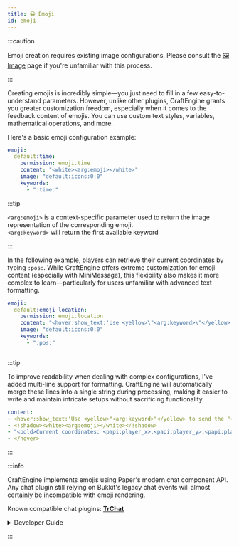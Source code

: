 ```yaml
---
title: 😀 Emoji
id: emoji
---
```


:::caution

Emoji creation requires existing image configurations. Please consult the [🖼️ Image](./image.md) page if you're unfamiliar with this process.

:::

Creating emojis is incredibly simple—you just need to fill in a few easy-to-understand parameters. However, unlike other plugins, CraftEngine grants you greater customization freedom, especially when it comes to the feedback content of emojis. You can use custom text styles, variables, mathematical operations, and more.

Here's a basic emoji configuration example:

```yaml
emoji:
  default:time:
    permission: emoji.time
    content: "<white><arg:emoji></white>"
    image: "default:icons:0:0"
    keywords:
      - ":time:"
```

:::tip

`<arg:emoji>` is a context-specific parameter used to return the image representation of the corresponding emoji. \
`<arg:keyword>` will return the first available keyword

:::

In the following example, players can retrieve their current coordinates by typing `:pos:`. While CraftEngine offers extreme customization for emoji content (especially with MiniMessage), this flexibility also makes it more complex to learn—particularly for users unfamiliar with advanced text formatting.

```yaml
emoji:
  default:emoji_location:
    permission: emoji.location
    content: "<hover:show_text:'Use <yellow>\"<arg:keyword>\"</yellow> to send the \"<arg:emoji>\" emoji'><!shadow><white><arg:emoji></white></!shadow><bold>Current coordinates: <papi:player_x>,<papi:player_y>,<papi:player_z></bold></hover>"
    image: "default:icons:0:0"
    keywords:
      - ":pos:"
```

<div style={{textAlign: 'center'}}>
  <img src="/img/emoji_1.png" alt="" />
</div>

:::tip

To improve readability when dealing with complex configurations, I've added multi-line support for formatting. CraftEngine will automatically merge these lines into a single string during processing, making it easier to write and maintain intricate setups without sacrificing functionality.

```yaml
content:
- <hover:show_text:'Use <yellow>"<arg:keyword>"</yellow> to send the "<arg:emoji>" emoji'>
- <!shadow><white><arg:emoji></white></!shadow>
- "<bold>Current coordinates: <papi:player_x>,<papi:player_y>,<papi:player_z></bold>"
- </hover>
```
:::

:::info

CraftEngine implements emojis using Paper's modern chat component API. Any chat plugin still relying on Bukkit's legacy chat events will almost certainly be incompatible with emoji rendering.

Known compatible chat plugins: [**TrChat**](https://github.com/TrPlugins/TrChat)

<details>
  <summary>Developer Guide</summary>

  ```java
import io.papermc.paper.event.player.AsyncChatEvent;
import net.kyori.adventure.text.Component;
import net.kyori.adventure.text.minimessage.Context;
import net.kyori.adventure.text.minimessage.MiniMessage;
import net.kyori.adventure.text.minimessage.ParsingException;
import net.kyori.adventure.text.minimessage.tag.Tag;
import net.kyori.adventure.text.minimessage.tag.resolver.ArgumentQueue;
import net.kyori.adventure.text.minimessage.tag.resolver.TagResolver;
import org.bukkit.entity.Player;
import org.bukkit.event.EventHandler;
import org.bukkit.event.Listener;
import org.jetbrains.annotations.NotNull;
import org.jetbrains.annotations.Nullable;

public class ChatListener implements Listener {
    public static final String CHAT_FORMAT = "<gray><player>: <chat>";

    @EventHandler(ignoreCancelled = true)
    public void onAsyncChat(AsyncChatEvent event) {
        Component chatMessage = event.message();
        Component formattedChatMessage = MiniMessage.miniMessage().deserialize(CHAT_FORMAT, new PlayerTagResolver(event.getPlayer()), new ChatMessageTagResolver(chatMessage));
        // do further process
    }

    public static class PlayerTagResolver implements TagResolver {
        private final Player sender;

        public PlayerTagResolver(Player sender) {
            this.sender = sender;
        }

        @Override
        public boolean has(@NotNull String name) {
            return name.equals("player");
        }

        @Override
        public @Nullable Tag resolve(@NotNull String name, @NotNull ArgumentQueue arguments, @NotNull Context ctx) throws ParsingException {
            return Tag.inserting(Component.text(sender.getName()));
        }
    }

    public static class ChatMessageTagResolver implements TagResolver {
        private final @NotNull Component chatMessage;

        public ChatMessageTagResolver(@NotNull Component chatMessage) {
            this.chatMessage = chatMessage;
        }

        @Override
        public boolean has(@NotNull String name) {
            return name.equals("chat");
        }

        @Override
        public @Nullable Tag resolve(@NotNull String name, @NotNull ArgumentQueue arguments, @NotNull Context ctx) throws ParsingException {
            return Tag.selfClosingInserting(this.chatMessage);
        }
    }
}

  ```

</details>

:::